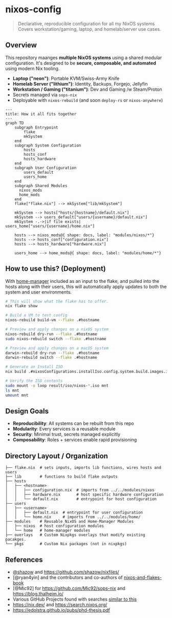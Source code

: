 # nixos-config

> Declarative, reproducible configuration for all my NixOS systems
> Covers workstation/gaming, laptop, and homelab/server use cases.

## Overview

This repository maanges **multiple NixOS systems** using a shared modular configuration.
It's designed to be **secure, composable, and automated** using modern Nix tooling.

- **Laptop ("neon")**: Portable KVM/Swiss-Army Knife
- **Homelab Server ("lithium")**: Identity, Backups, Forgejo, Jellyfin
- **Workstation / Gaming ("titanium")**: Dev and Gaming /w Steam/Proton
- Secrets managed via `sops-nix`
- Deployable with `nixos-rebuild` (and soon `deploy-rs` or `nixos-anywhere`)


```mermaid
---
title: How it all fits together
---
graph TD
    subgraph Entrypoint
        flake
        mkSystem
    end
    subgraph System Configuration
        hosts
        hosts_conf
        hosts_hardware
    end
    subgraph User Configuration
        users_default
        users_home
    end
    subgraph Shared Modules
      nixos_mods
      home_mods
    end
    flake["flake.nix"] --> mkSystem["lib/mkSystem"]
    
    mkSystem --> hosts["hosts/{hostname}/default.nix"]
    mkSystem --> users_default["users/{username}/default.nix"]
    mkSystem -.->|if file exists| users_home["users/{username}/home.nix"]
    
    hosts --> nixos_mods@{ shape: docs, label: "modules/nixos/*"}
    hosts --> hosts_conf["configuration.nix"]
    hosts --> hosts_hardware["hardware.nix"]
    
    users_home --> home_mods@{ shape: docs, label: "modules/home/*"}
```

## How to use this? (Deployment)

With [home-manager](https://github.com/nix-community/home-manager) included as
an input to the flake, and pulled into the hosts along with their users, this
will automatically apply updates to both the system and user environments.


```bash
# This will show what the flake has to offer.
nix flake show

# Build a VM to test config
nixos-rebuild build-vm --flake .#hostname

# Preview and apply changes on a nixOS system
nixos-rebuild dry-run --flake .#hostname
sudo nixos-rebuild switch --flake .#hostname

# Preview and apply changes on a macOS system
darwin-rebuild dry-run --flake .#hostname
darwin-rebuild switch --flake .#hostname

# Generate an Install ISO
nix build .#nixosConfigurations.installIso.config.system.build.images.iso

# Verify the ISO contents
sudo mount -o loop result/iso/nixos-*.iso mnt
ls mnt
umount mnt
```

## Design Goals

- **Reproducibility**: All systems can be rebuilt from this repo
- **Modularity**: Every services is a reusable module
- **Security**: Minimal trust, secrets managed explicitly
- **Composability**: Roles + services enable rapid provisioning

## Directory Layout / Organization

```
├── flake.nix  # sets inputs, imports lib functions, wires hosts and users
├── lib        # functions to build flake outputs
├── hosts
│   ├── <hostname>
│   │   ├── configuration.nix  # imports from ../../modules/nixos
│   │   ├── hardware.nix       # host specific hardware configuration
│   │   └── default.nix        # entrypoint for host configuration
├── users
│   ├── <username>
│   │   ├── default.nix  # entrypoint for user configuration
│   │   └── home.nix     # imports from ../../modules/home/
├── modules    # Reusable NixOS and Home-Manager Modules
│   ├── nixos  # host configuration modules
│   └── home   # home-manager modules
├── overlays   # Custom Nixpkgs overlays that modify existing pacakges.
└── pkgs       # Custom Nix packages (not in nixpkgs)

```

## References

- [@shazow](https://github.com/shazow/) and https://github.com/shazow/nixfiles/
- [@ryan4yin] and the contributors and co-authors of [nixos-and-flakes-book](https://nixos-and-flakes.thiscute.world/)
- [@Mic92] for https://github.com/Mic92/sops-nix and https://blog.thalheim.io/
- Various GitHub Projects found with searches [similar to this](https://github.com/search?q=language%3ANix+sops-nix.nixosModules.sops&type=code)
- https://nix.dev/ and https://search.nixos.org/
- https://edolstra.github.io/pubs/phd-thesis.pdf
